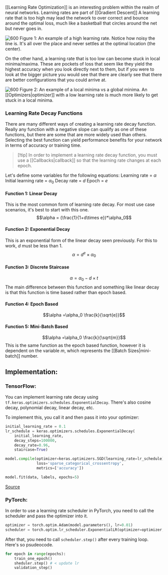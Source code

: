 [[Learning Rate Optimization]] is an interesting problem within the realm of neural networks. Learning rates are part of [[Gradient Descent]] A learning rate that is too high may lead the network to over correct and bounce around the optimal loss, much like a basketball that circles around the net but never goes in.

![600](https://miro.medium.com/v2/resize:fit:1100/format:webp/1*0H7_exu-hFDwXJe9LBzW0A.png)
Figure 1: An example of a high learning rate. Notice how noisy the line is. It's all over the place and never settles at the optimal location (the center).

On the other hand, a learning rate that is too low can become stuck in local minima/maxima. These are pockets of loss that seem like they yield the highest accuracy when you look directly next to them, but if you were to look at the bigger picture you would see that there are clearly see that there are better configurations that you could arrive at.

![600](https://velog.velcdn.com/images/cha-suyeon/post/fbd6c3d9-a033-4870-8bff-a3f9a0727fe3/image.png)
Figure 2: An example of a local minima vs a global minima. An [[Optimizers|optimizer]] with a low learning rate is much more likely to get stuck in a local minima.

### Learning Rate Decay Functions
There are many different ways of creating a learning rate decay function. Really any function with a negative slope can qualify as one of these functions, but there are some that are more widely used than others. Selecting the best function can yield performance benefits for your network in terms of accuracy or training time.

>[!tip] In order to implement a learning rate decay function, you must use a [[Callbacks|callback]] so that the learning rate changes at each epoch.

Let's define some variables for the following equations:
Learning rate = $\alpha$
Initial learning rate = $\alpha_0$
Decay rate = $d$
Epoch = $e$

#### Function 1: Linear Decay
This is the most common form of learning rate decay. For most use case scenarios, it's best to start with this one.
$$\alpha = (\frac{1}{1+d\times e})*\alpha_0$$

#### Function 2: Exponential Decay
This is an exponential form of the linear decay seen previously. For this to work, $d$ must be less than 1.
$$ \alpha = d^e \times \alpha_0$$

#### Function 3: Discrete Staircase
$$\alpha = \alpha_0 - d\times t$$
The main difference between this function and something like linear decay is that this function is time based rather than epoch based.


#### Function 4: Epoch Based
$$\alpha =\alpha_0 \frac{k}{\sqrt{e}}$$

#### Function 5: Mini-Batch Based
$$\alpha =\alpha_0 \frac{k}{\sqrt{m}}$$
This is the same function as the epoch based function, however it is dependent on the variable $m$, which represents the [[Batch Sizes|mini-batch]] number. 



## Implementation:
### TensorFlow:
You can implement learning rate decay using `tf.keras.optimizers.schedules.ExponentialDecay`. There's also cosine decay, polynomial decay, linear decay, etc.

To implement this, you call it and then pass it into your optimizer:
```python
initial_learning_rate = 0.1
lr_schedule = keras.optimizers.schedules.ExponentialDecay(
    initial_learning_rate,
    decay_steps=100000,
    decay_rate=0.96,
    staircase=True)

model.compile(optimizer=keras.optimizers.SGD(learning_rate=lr_schedule),
              loss='sparse_categorical_crossentropy',
              metrics=['accuracy'])

model.fit(data, labels, epochs=5)
```

[Source](https://www.tensorflow.org/api_docs/python/tf/keras/optimizers/schedules/ExponentialDecay)

### PyTorch:
In order to use a learning rate scheduler in PyTorch, you need to call the scheduler and pass the optimizer into it.
```python
optimizer = torch.optim.Adam(model.parameters(), lr=0.01)
scheduler = torch.optim.lr_scheduler.ExponentialLR(optimizer=optimizer, gamma=0.1, last_epoch=-1, verbose='deprecated')
```

After that, you need to call `scheduler.step()` after every training loop. Here's so psudeocode.

```python
for epoch in range(epochs):
	train_one_epoch()
	sheduler.step() # < update lr
	validation_step()
```